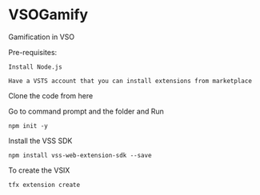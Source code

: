
# VSOGamify
Gamification in VSO

Pre-requisites:

	Install Node.js

	Have a VSTS account that you can install extensions from marketplace

Clone the code from here

Go to command prompt and the folder and Run

	npm init -y
	
Install the VSS SDK

	npm install vss-web-extension-sdk --save

To create the VSIX 

	tfx extension create

